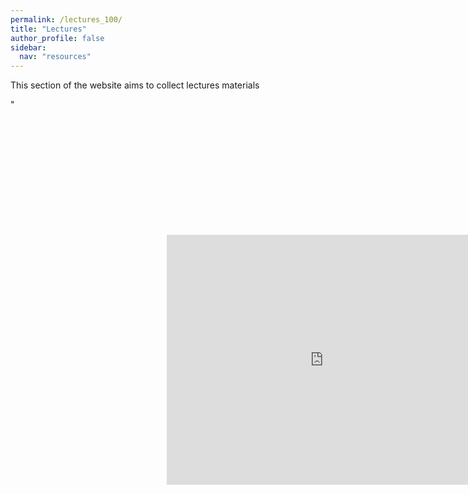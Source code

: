 ```yaml
---
permalink: /lectures_100/
title: "Lectures"
author_profile: false
sidebar:
  nav: "resources"
---
```



This section of the website aims to collect lectures materials

<div style="position: relative;">"
<iframe src="https://sdesabbata.github.io/granolarr/lectures/html/101_L_Introduction.html" title="101_L_Introduction" frameborder="0" style="-webkit-transform:scale(0.5);-moz-transform-scale(0.5);" width="1000" height="800"></iframe>
</div>
